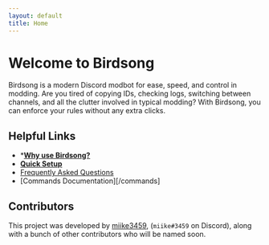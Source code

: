 ```yaml
---
layout: default
title: Home
---
```


# Welcome to Birdsong

Birdsong is a modern Discord modbot for ease, speed, and control in modding. Are you tired of copying IDs, checking logs, switching between channels, and all the clutter involved in typical modding? With Birdsong, you can enforce your rules without any extra clicks.

## Helpful Links

- \***[Why use Birdsong?](/why)**
- **[Quick Setup](/setup)**
- [Frequently Asked Questions](/faq)
- [Commands Documentation][/commands]

## Contributors

This project was developed by [miike3459](https://github.com/miike3459), (`miike#3459` on Discord), along with a bunch of other contributors who will be named soon.
